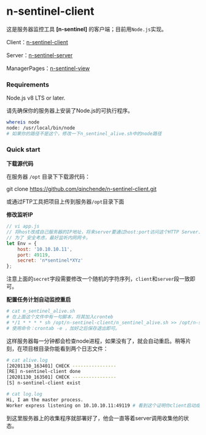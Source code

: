 # n-sentinel-client
这是服务器监控工具 **[n-sentinel]** 的客户端；目前用`Node.js`实现。

Client：[n-sentinel-client](https://github.com/qinchende/n-sentinel-client)

Server：[n-sentinel-server](https://github.com/qinchende/n-sentinel-server)

ManagerPages：[n-sentinel-view](https://github.com/qinchende/n-sentinel-view)



### Requirements

Node.js v8 LTS or later.

请先确保你的服务器上安装了Node.js的可执行程序。

```sh
whereis node
node: /usr/local/bin/node
# 如果你的路径不是这个，修改一下n_sentinel_alive.sh中的node路径
```

### Quick start

**下载源代码**

在服务器 `/opt` 目录下下载源代码：

git clone https://github.com/qinchende/n-sentinel-client.git

或通过FTP工具把项目上传到服务器`/opt`目录下面

**修改监听IP**

```js
// vi app.js
// 将host改成自己服务器的IP地址，将来server要通过host:port访问这个HTTP Server.
// 为了 安全考虑，最好监听内网网卡。
let Env = {
    host: '10.10.10.11',
    port: 49119,
    secret: 'n*sentinel*XYz'
};
```

注意上面的`secret`字段需要修改一个随机的字符序列，`client`和`server`段一致即可。

**配置任务计划自动监控重启**

```sh
# cat n_sentinel_alive.sh 
# 在上面这个文件中有一句脚本，将其加入cronteb
# */1 * * * * sh /opt/n-sentinel-client/n_sentinel_alive.sh >> /opt/n-sentinel-client/alive.log 2>&1 &
# 使用命令：crontab -e ，加好之后保存退出即可。
```

这样服务器每一分钟都会检查node进程，如果没有了，就会自动重启。稍等片刻，在项目根目录你能看到两个日志文件：

```sh
# cat alive.log
[20201130_163401] CHECK ----------------
[RE] n-sentinel-client done
[20201130_163501] CHECK ----------------
[S] n-sentinel-client exist

# cat log.log
Hi, I am the master process.
Worker express listening on 10.10.10.11:49119 # 看到这个证明你client启动成功
```

到这里服务器上的收集程序就部署好了，他会一直等着server调用收集他的状态。